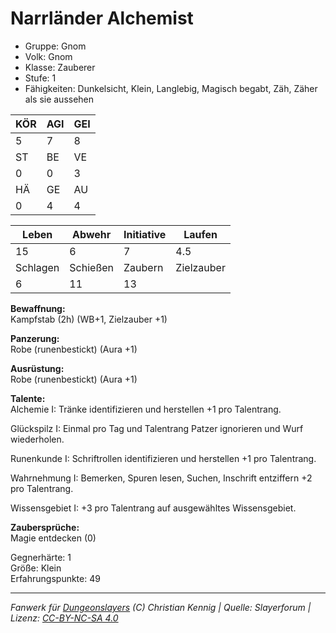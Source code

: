# Narrländer Alchemist  
- Gruppe: Gnom  
- Volk: Gnom  
- Klasse: Zauberer  
- Stufe: 1  
- Fähigkeiten: Dunkelsicht, Klein, Langlebig, Magisch begabt, Zäh, Zäher als sie aussehen  


| KÖR | AGI | GEI |  
| --- | --- | --- |  
| 5   | 7   | 8   |
| ST  | BE  | VE  |  
| 0   | 0   | 3   |
| HÄ  | GE  | AU  |  
| 0   | 4   | 4   |


| Leben    | Abwehr   | Initiative | Laufen     |
| -------- | -------- | ---------- | ---------- |
| 15       | 6        | 7          | 4.5        |
| Schlagen | Schießen | Zaubern    | Zielzauber |
| 6        | 11       | 13         |            |

**Bewaffnung:**  
Kampfstab (2h) (WB+1, Zielzauber +1)

**Panzerung:**  
Robe (runenbestickt) (Aura +1)

**Ausrüstung:**  
Robe (runenbestickt) (Aura +1)

**Talente:**  
Alchemie I: Tränke identifizieren und herstellen +1 pro Talentrang. 

Glückspilz I: Einmal pro Tag und Talentrang Patzer ignorieren und Wurf wiederholen. 

Runenkunde I: Schriftrollen identifizieren und herstellen +1 pro Talentrang. 

Wahrnehmung I: Bemerken, Spuren lesen, Suchen, Inschrift entziffern +2 pro Talentrang. 

Wissensgebiet I: +3 pro Talentrang auf ausgewähltes Wissensgebiet. 


**Zaubersprüche:**  
Magie entdecken (0)

Gegnerhärte: 1  
Größe: Klein  
Erfahrungspunkte: 49  



___
*Fanwerk für [Dungeonslayers](https://www.dungeonslayers.net/) (C) Christian Kennig | Quelle: Slayerforum | Lizenz: [CC-BY-NC-SA 4.0](https://creativecommons.org/licenses/by-nc-sa/4.0/deed.de)*
